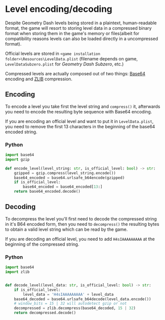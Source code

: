 # Level encoding/decoding
Despite Geometry Dash levels being stored in a plaintext, human-readable format, the game will resort to storing level data in a compressed binary format when storing them in the game's memory or files(albeit for compatibility reasons levels can also be loaded directly in a uncompressed format).

Official levels are stored in `<game installation folder>\Resources\LevelData.plist` (filename depends on game, `LevelDataSubzero.plist` for *Geometry Dash Subzero*, etc.)

Compressed levels are actually composed out of two things: [Base64](./encryption/base64.md) encoding and [ZLIB](https://zlib.net) compression.

## Encoding
To encode a level you take first the level string and `compress()` it, afterwards you need to encode the resulting byte sequence with Base64 encoding.

If you are encoding an official level and want to put it in `LevelData.plist`, you need to remove the first 13 characters in the beginning of the base64 encoded string.

<!-- tabs:start -->

### **Python**

```py
import base64
import gzip

def encode_level(level_string: str, is_official_level: bool) -> str:
    gzipped = gzip.compress(level_string.encode())
    base64_encoded = base64.urlsafe_b64encode(gzipped)
    if is_official_level:
        base64_encoded = base64_encoded[13:]
    return base64_encoded.decode()
```

<!-- tabs:end -->

## Decoding
To decompress the level you'll first need to decode the compressed string in it's B64 encoded form, then you need to `decompress()` the resulting bytes to obtain a valid level string which can be read by the game.

If you are decoding an official level, you need to add `H4sIAAAAAAAAA` at the beginning of the compressed string.

<!-- tabs:start -->

### **Python**

```py
import base64
import zlib


def decode_level(level_data: str, is_official_level: bool) -> str:
    if is_official_level:
        level_data = 'H4sIAAAAAAAAA' + level_data
    base64_decoded = base64.urlsafe_b64decode(level_data.encode())
    # window_bits = 15 | 32 will autodetect gzip or not
    decompressed = zlib.decompress(base64_decoded, 15 | 32)
    return decompressed.decode()
```

<!-- tabs:end -->

